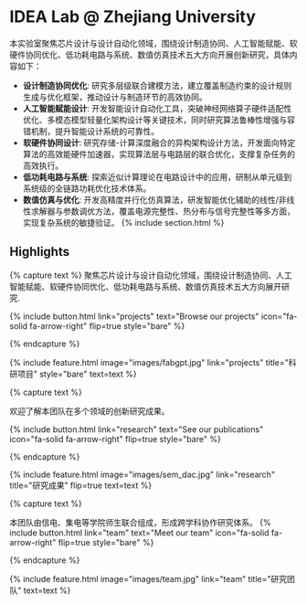 ---
---

# IDEA Lab @ Zhejiang University

本实验室聚焦芯片设计与设计自动化领域，围绕设计制造协同、人工智能赋能、软硬件协同优化、低功耗电路与系统、数值仿真技术五大方向开展创新研究，具体内容如下：

- **设计制造协同优化**: 研究多层级联合建模方法，建立覆盖制造约束的设计规则生成与优化框架，推动设计与制造环节的高效协同。
- **人工智能赋能设计**: 开发智能设计自动化工具，突破神经网络算子硬件适配性优化、多模态模型轻量化架构设计等关键技术，同时研究算法鲁棒性增强与容错机制，提升智能设计系统的可靠性。
- **软硬件协同设计**: 研究存储-计算深度融合的异构架构设计方法，开发面向特定算法的高效能硬件加速器，实现算法层与电路层的联合优化，支撑复杂任务的高效执行。
- **低功耗电路与系统**: 探索近似计算理论在电路设计中的应用，研制从单元级到系统级的全链路功耗优化技术体系。
- **数值仿真与优化**: 开发高精度并行化仿真算法，研发智能优化辅助的线性/非线性求解器与参数调优方法，覆盖电源完整性、热分布与信号完整性等多方面，实现复杂系统的敏捷验证。
{% include section.html %}

## Highlights

{% capture text %}
聚焦芯片设计与设计自动化领域，围绕设计制造协同、人工智能赋能、软硬件协同优化、低功耗电路与系统、数值仿真技术五大方向展开研究.

{%
  include button.html
  link="projects"
  text="Browse our projects"
  icon="fa-solid fa-arrow-right"
  flip=true
  style="bare"
%}

{% endcapture %}

{%
  include feature.html
  image="images/fabgpt.jpg"
  link="projects"
  title="科研项目"
  style="bare"
  text=text
%}

{% capture text %}

欢迎了解本团队在多个领域的创新研究成果。

{%
  include button.html
  link="research"
  text="See our publications"
  icon="fa-solid fa-arrow-right"
  flip=true
  style="bare"
%}

{% endcapture %}

{%
  include feature.html
  image="images/sem_dac.jpg"
  link="research"
  title="研究成果"
  flip=true
  text=text
%}


{% capture text %}

本团队由信电、集电等学院师生联合组成，形成跨学科协作研究体系。
{%
  include button.html
  link="team"
  text="Meet our team"
  icon="fa-solid fa-arrow-right"
  flip=true
  style="bare"
%}

{% endcapture %}

{%
  include feature.html
  image="images/team.jpg"
  link="team"
  title="研究团队"
  text=text
%}
